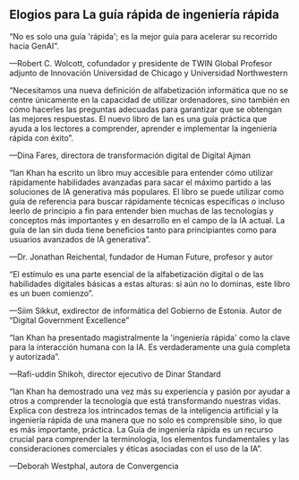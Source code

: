 ## Elogios para La guía rápida de ingeniería rápida
“No es solo una guía 'rápida'; es la mejor guía para acelerar su recorrido hacia GenAI”.

—Robert C. Wolcott, cofundador y presidente de TWIN Global Profesor adjunto de Innovación Universidad de Chicago y Universidad Northwestern

“Necesitamos una nueva definición de alfabetización informática que no se centre únicamente en la capacidad de utilizar ordenadores, sino también en cómo hacerles las preguntas adecuadas para garantizar que se obtengan las mejores respuestas. El nuevo libro de Ian es una guía práctica que ayuda a los lectores a comprender, aprender e implementar la ingeniería rápida con éxito”.

—Dina Fares, directora de transformación digital de Digital Ajman

“Ian Khan ha escrito un libro muy accesible para entender cómo utilizar rápidamente habilidades avanzadas para sacar el máximo partido a las soluciones de IA generativa más populares. El libro se puede utilizar como guía de referencia para buscar rápidamente técnicas específicas o incluso leerlo de principio a fin para entender bien muchas de las tecnologías y conceptos más importantes y en desarrollo en el campo de la IA actual. La guía de Ian sin duda tiene beneficios tanto para principiantes como para usuarios avanzados de IA generativa”.

—Dr. Jonathan Reichental, fundador de Human Future, profesor y autor

“El estímulo es una parte esencial de la alfabetización digital o de las habilidades digitales básicas a estas alturas: si aún no lo dominas, este libro es un buen comienzo”.

—Siim Sikkut, exdirector de informática del Gobierno de Estonia. Autor de “Digital Government Excellence”

“Ian Khan ha presentado magistralmente la 'ingeniería rápida' como la clave para la interacción humana con la IA. Es verdaderamente una guía completa y autorizada”.

—Rafi-uddin Shikoh, director ejecutivo de Dinar Standard

“Ian Khan ha demostrado una vez más su experiencia y pasión por ayudar a otros a comprender la tecnología que está transformando nuestras vidas. Explica con destreza los intrincados temas de la inteligencia artificial y la ingeniería rápida de una manera que no solo es comprensible sino, lo que es más importante, práctica. La Guía de ingeniería rápida es un recurso crucial para comprender la terminología, los elementos fundamentales y las consideraciones comerciales y éticas asociadas con el uso de la IA”.

—Deborah Westphal, autora de Convergencia
